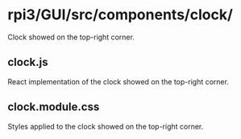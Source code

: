# rpi3/GUI/src/components/clock/
Clock showed on the top-right corner.

## clock.js
React implementation of the clock showed on the top-right corner.

## clock.module.css
Styles applied to the clock showed on the top-right corner.